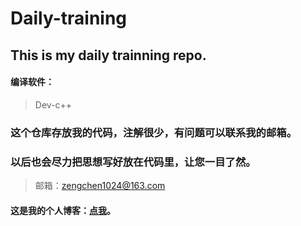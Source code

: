 # Daily-training

## This is my daily trainning repo.

#### 编译软件：

> Dev-c++

### 这个仓库存放我的代码，注解很少，有问题可以联系我的邮箱。

### 以后也会尽力把思想写好放在代码里，让您一目了然。

> 邮箱：zengchen1024@163.com

#### 这是我的个人博客：[点我](http://www.zengchen233.cn/)。